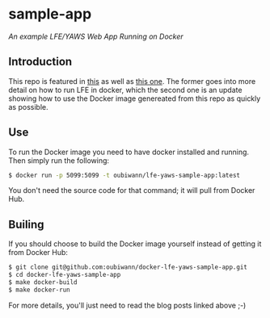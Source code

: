 # sample-app

*An example LFE/YAWS Web App Running on Docker*

## Introduction

This repo is featured in
[this](http://blog.lfe.io/tutorials/2014/12/07/1837-running-lfe-in-docker/) as
well as
[this one](http://blog.lfe.io/tutorials/2015/11/28/2110-lfe-yaws-docker-update/).
The former goes into more detail on how to run LFE in docker, which the second
one is an update showing how to use the Docker image genereated from this repo
as quickly as possible.

## Use

To run the Docker image you need to have docker installed and running. Then
simply run the following:

```bash
$ docker run -p 5099:5099 -t oubiwann/lfe-yaws-sample-app:latest
```

You don't need the source code for that command; it will pull from Docker Hub.


## Builing

If you should choose to build the Docker image yourself instead of getting it
from Docker Hub:

```bash
$ git clone git@github.com:oubiwann/docker-lfe-yaws-sample-app.git
$ cd docker-lfe-yaws-sample-app
$ make docker-build
$ make docker-run
```

For more details, you'll just need to read the blog posts linked above ;-)
